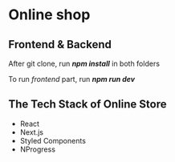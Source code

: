 # Online shop

## Frontend & Backend

After git clone, run **_npm install_** in both folders

To run *frontend* part, run **_npm run dev_**


## The Tech Stack of Online Store

* React
 * Next.js
 * Styled Components
 * NProgress
